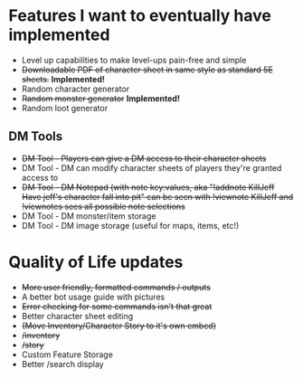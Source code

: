 # Features I want to eventually have implemented
* Level up capabilities to make level-ups pain-free and simple
* ~~Downloadable PDF of character sheet in same style as standard 5E sheets.~~ **Implemented!**
* Random character generator
* ~~Random monster generator~~ **Implemented!**
* Random loot generator

## DM Tools 
* ~~DM Tool - Players can give a DM access to their character sheets~~
* DM Tool - DM can modify character sheets of players they're granted access to
* ~~DM Tool - DM Notepad (with note key:values, aka "!addnote KillJeff Have jeff's character fall into pit" can be seen with !viewnote KillJeff and !viewnotes sees all possible note selections~~
* DM Tool - DM monster/item storage
* DM Tool - DM image storage (useful for maps, items, etc!)

# Quality of Life updates
* ~~More user friendly, formatted commands / outputs~~
* A better bot usage guide with pictures
* ~~Error checking for some commands isn't that great~~
* Better character sheet editing 
* ~~(Move Inventory/Character Story to it's own embed)~~
* ~~/inventory~~
* ~~/story~~
* Custom Feature Storage
* Better /search display

